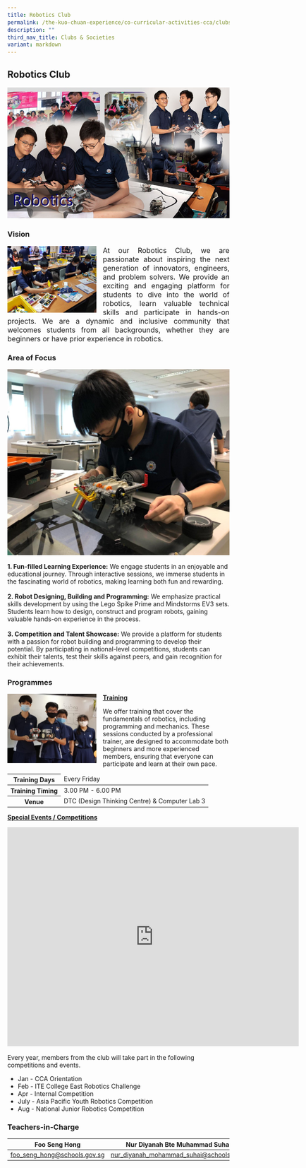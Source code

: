 ```yaml
---
title: Robotics Club
permalink: /the-kuo-chuan-experience/co-curricular-activities-cca/clubs-n-societies/robotics-club/
description: ""
third_nav_title: Clubs & Societies
variant: markdown
---
```

## Robotics Club

![](/images/The%20Kuo%20Chuan%20Experience/CCA/Robotics%20Club/robotics.jpg)

### Vision

<img src="/images/The%20Kuo%20Chuan%20Experience/CCA/Robotics%20Club/CCA%201.jpeg" style="width:40%;margin-right:15px;" align="left">

<p style="text-align: justify;font-size:16px;">
At our Robotics Club, we are passionate about inspiring the next generation of innovators, engineers, and problem solvers. We provide an exciting and engaging platform for students to dive into the world of robotics, learn valuable technical skills and participate in hands-on projects. We are a dynamic and inclusive community that welcomes students from all backgrounds, whether they are beginners or have prior experience in robotics.</p>

### Area of Focus

![](/images/The%20Kuo%20Chuan%20Experience/CCA/Robotics%20Club/Area_Focus.jpeg)

**1. Fun-filled Learning Experience:** We engage students in an enjoyable and educational journey. Through interactive sessions, we immerse students in the fascinating world of robotics, making learning both fun and rewarding.<br><br>
**2. Robot Designing, Building and Programming:** We emphasize practical skills development by using the Lego Spike Prime and Mindstorms EV3 sets. Students learn how to design, construct and program robots, gaining valuable hands-on experience in the process.<br><br>
**3. Competition and Talent Showcase:** We provide a platform for students with a passion for robot building and programming to develop their potential. By participating in national-level competitions, students can exhibit their talents, test their skills against peers, and gain recognition for their achievements.

  



### Programmes

<img src="/images/The%20Kuo%20Chuan%20Experience/CCA/Robotics%20Club/Robotics_Programmes.jpeg" style="width:40%;margin-right:15px;" align="left">

**<u>Training</u>**

We offer training that cover the fundamentals of robotics, including programming and mechanics. These sessions conducted by a professional trainer, are designed to accommodate both beginners and more experienced members, ensuring that everyone can participate and learn at their own pace.

<table>
<thead>
  <tr>
    <th>Training Days</th>
    <td>Every Friday</td>
  </tr>
</thead>
<tbody>
  <tr>
    <th>Training Timing</th>
    <td>3.00 PM - 6.00 PM</td>
  </tr>
  <tr>
    <th>Venue</th>
    <td>DTC (Design Thinking Centre) &amp; Computer Lab 3</td>
  </tr>
</tbody>
</table>

**<u>Special Events / Competitions</u>**

<iframe width="661" height="496" src="https://www.youtube.com/embed/RX6dfZLCiDk" title="Robotic" frameborder="0" allow="accelerometer; autoplay; clipboard-write; encrypted-media; gyroscope; picture-in-picture; web-share" allowfullscreen=""></iframe>

<br>

Every year, members from the club will take part in the following competitions and events.  
  
* Jan - CCA Orientation  
* Feb - ITE College East Robotics Challenge  
* Apr - Internal Competition  
* July - Asia Pacific Youth Robotics Competition  
* Aug - National Junior Robotics Competition

### Teachers-in-Charge

| Foo Seng Hong | Nur Diyanah Bte Muhammad Suhaini | 
| -------- | -------- | 
| <a href="mailto:foo_seng_hong@schools.gov.sg">foo_seng_hong@schools.gov.sg</a>    | <a href="mailto:nur_diyanah_mohammad_suhai@schools.gov.sg">nur_diyanah_mohammad_suhai@schools.gov.sg</a>     |